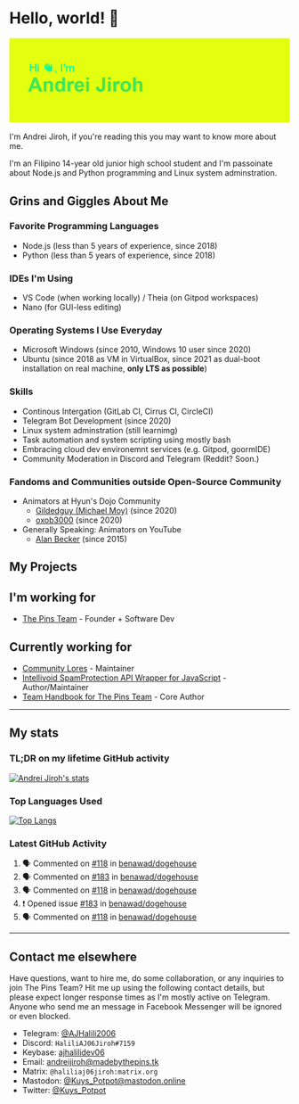 # Hello, world! 👋

![](https://raw.githubusercontent.com/AndreiJirohHaliliDev2006/AndreiJirohHaliliDev2006/master/header.png)

I'm Andrei Jiroh, if you're reading this you may want to know more about me.

I'm an Filipino 14-year old junior high school student and I'm passoinate about Node.js and Python programming and Linux system adminstration.

## Grins and Giggles About Me

### Favorite Programming Languages

* Node.js (less than 5 years of experience, since 2018)
* Python (less than 5 years of experience, since 2018)

### IDEs I'm Using

* VS Code (when working locally) / Theia (on Gitpod workspaces)
* Nano (for GUI-less editing)

### Operating Systems I Use Everyday

* Microsoft Windows (since 2010, Windows 10 user since 2020)
* Ubuntu (since 2018 as VM in VirtualBox, since 2021 as dual-boot installation on real machine, **only LTS as possible**)

### Skills 

* Continous Intergation (GitLab CI, Cirrus CI, CircleCI)
* Telegram Bot Development (since 2020)
* Linux system adminstration (still learnimg)
* Task automation and system scripting using mostly bash
* Embracing cloud dev environemnt services (e.g. Gitpod, goormIDE)
* Community Moderation in Discord and Telegram (Reddit? Soon.)

### Fandoms and Communities outside Open-Source Community

* Animators at Hyun's Dojo Community
  * [Gildedguy (Michael Moy)](https://gildedguy.com) (since 2020)
  * [oxob3000](https://www.youtube.com/channel/UCrtusZ6nfkGMVIql8kE_o7w) (since 2020)
* Generally Speaking: Animators on YouTube
  * [Alan Becker](https://www.youtube.com/channel/UCbKWv2x9t6u8yZoB3KcPtnw) (since 2015)

## My Projects

## I'm working for

* [The Pins Team](https://madebythepins.tk) - Founder + Software Dev

## Currently working for

* [Community Lores](https://community-lores.github.io) - Maintainer
* [Intellivoid SpamProtection API Wrapper for JavaScript](https://github.com/MadeByThePinsHub/Intellivoid-SPB-JS-Wrapper) - Author/Maintainer
* [Team Handbook for The Pins Team](https://en.handbooksbythepins.gq) - Core Author

---

## My stats

### TL;DR on my lifetime GitHub activity

[![Andrei Jiroh's stats](https://gh-readme-stats-thepinsteam.vercel.app/api?username=AndreiJirohHaliliDev2006&count_private=true&include_all_commits=true)](https://github.com/anuraghazra/github-readme-stats)

### Top Languages Used

[![Top Langs](https://gh-readme-stats-thepinsteam.vercel.app/api/top-langs/?username=AndreiJirohHaliliDev2006&layout=compact)](https://github.com/anuraghazra/github-readme-stats)

### Latest GitHub Activity

<!--START_SECTION:activity-->
1. 🗣 Commented on [#118](https://github.com/benawad/dogehouse/issues/118) in [benawad/dogehouse](https://github.com/benawad/dogehouse)
2. 🗣 Commented on [#183](https://github.com/benawad/dogehouse/issues/183) in [benawad/dogehouse](https://github.com/benawad/dogehouse)
3. 🗣 Commented on [#118](https://github.com/benawad/dogehouse/issues/118) in [benawad/dogehouse](https://github.com/benawad/dogehouse)
4. ❗️ Opened issue [#183](https://github.com/benawad/dogehouse/issues/183) in [benawad/dogehouse](https://github.com/benawad/dogehouse)
5. 🗣 Commented on [#118](https://github.com/benawad/dogehouse/issues/118) in [benawad/dogehouse](https://github.com/benawad/dogehouse)
<!--END_SECTION:activity-->

---

## Contact me elsewhere

Have questions, want to hire me, do some collaboration, or any inquiries to join The Pins Team? Hit me up using the following contact details, but please expect longer response times as I'm mostly active on Telegram. Anyone who send me an message in Facebook Messenger will be ignored or even blocked.

* Telegram: [@AJHalili2006](https://telegram.dog/AJHalili2006)
* Discord: `HaliliAJ06Jiroh#7159`
* Keybase: [ajhalilidev06](https://keybase.io/ajhalilidev06)
* Email: <andreijiroh@madebythepins.tk>
* Matrix: `@haliliaj06jiroh:matrix.org`
* Mastodon: [@Kuys_Potpot@mastodon.online](https://mastodon.online/[@Kuys_Potpot)
* Twitter: [@Kuys_Potpot](https://twitter.com/Kuys_Potpot)
